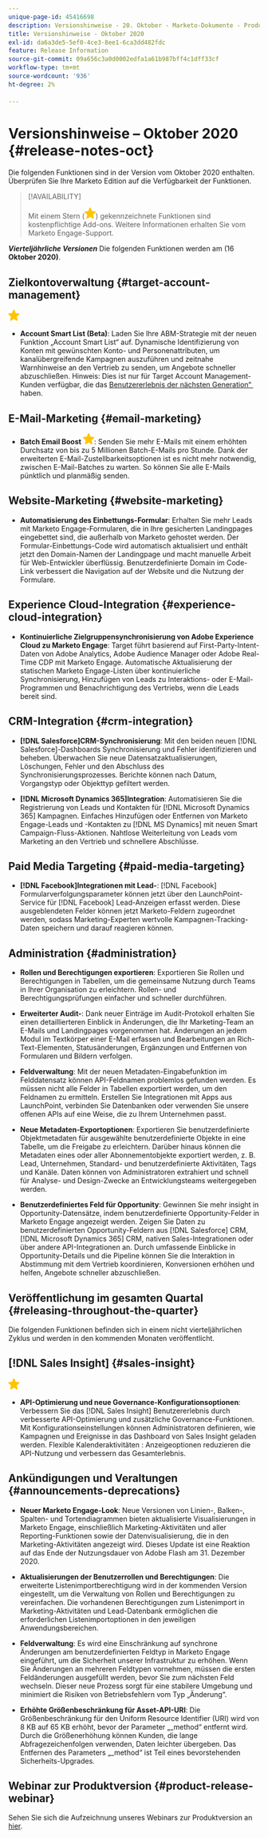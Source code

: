 ```yaml
---
unique-page-id: 45416698
description: Versionshinweise - 20. Oktober - Marketo-Dokumente - Produktdokumentation
title: Versionshinweise - Oktober 2020
exl-id: da6a3de5-5ef0-4ce3-8ee1-6ca3dd482fdc
feature: Release Information
source-git-commit: 09a656c3a0d0002edfa1a61b987bff4c1dff33cf
workflow-type: tm+mt
source-wordcount: '936'
ht-degree: 2%

---
```


# Versionshinweise – Oktober 2020 {#release-notes-oct}

Die folgenden Funktionen sind in der Version vom Oktober 2020 enthalten. Überprüfen Sie Ihre Marketo Edition auf die Verfügbarkeit der Funktionen.

>[!AVAILABILITY]
>
>Mit einem Stern (![](assets/yellow-star.png)) gekennzeichnete Funktionen sind kostenpflichtige Add-ons. Weitere Informationen erhalten Sie vom Marketo Engage-Support.

**_Vierteljährliche Versionen_** Die folgenden Funktionen werden am (16 **Oktober 2020)**.

## Zielkontoverwaltung {#target-account-management}

![(Stern)](assets/yellow-star.png)

* **Account Smart List (Beta)**: Laden Sie Ihre ABM-Strategie mit der neuen Funktion „Account Smart List“ auf. Dynamische Identifizierung von Konten mit gewünschten Konto- und Personenattributen, um kanalübergreifende Kampagnen auszuführen und zeitnahe Warnhinweise an den Vertrieb zu senden, um Angebote schneller abzuschließen. Hinweis: Dies ist nur für Target Account Management-Kunden verfügbar, die das [Benutzererlebnis der nächsten Generation“ &#x200B;](https://nation.marketo.com/t5/Employee-Blogs/The-Next-Generation-Marketo-Engage-Experience/ba-p/304205) haben.

## E-Mail-Marketing {#email-marketing}

* **Batch Email Boost** ![(star)](assets/yellow-star.png): Senden Sie mehr E-Mails mit einem erhöhten Durchsatz von bis zu 5 Millionen Batch-E-Mails pro Stunde. Dank der erweiterten E-Mail-Zustellbarkeitsoptionen ist es nicht mehr notwendig, zwischen E-Mail-Batches zu warten. So können Sie alle E-Mails pünktlich und planmäßig senden.

## Website-Marketing {#website-marketing}

* **Automatisierung des Einbettungs-Formular**: Erhalten Sie mehr Leads mit Marketo Engage-Formularen, die in Ihre gesicherten Landingpages eingebettet sind, die außerhalb von Marketo gehostet werden. Der Formular-Einbettungs-Code wird automatisch aktualisiert und enthält jetzt den Domain-Namen der Landingpage und macht manuelle Arbeit für Web-Entwickler überflüssig. Benutzerdefinierte Domain im Code-Link verbessert die Navigation auf der Website und die Nutzung der Formulare.

## Experience Cloud-Integration {#experience-cloud-integration}

* **Kontinuierliche Zielgruppensynchronisierung von Adobe Experience Cloud zu Marketo Engage**: Target führt basierend auf First-Party-Intent-Daten von Adobe Analytics, Adobe Audience Manager oder Adobe Real-Time CDP mit Marketo Engage. Automatische Aktualisierung der statischen Marketo Engage-Listen über kontinuierliche Synchronisierung, Hinzufügen von Leads zu Interaktions- oder E-Mail-Programmen und Benachrichtigung des Vertriebs, wenn die Leads bereit sind.

## CRM-Integration {#crm-integration}

* **[!DNL Salesforce]CRM-Synchronisierung**: Mit den beiden neuen [!DNL Salesforce]-Dashboards Synchronisierung und Fehler identifizieren und beheben. Überwachen Sie neue Datensatzaktualisierungen, Löschungen, Fehler und den Abschluss des Synchronisierungsprozesses. Berichte können nach Datum, Vorgangstyp oder Objekttyp gefiltert werden.

* **[!DNL Microsoft Dynamics 365]Integration**: Automatisieren Sie die Registrierung von Leads und Kontakten für [!DNL Microsoft Dynamics 365] Kampagnen. Einfaches Hinzufügen oder Entfernen von Marketo Engage-Leads und -Kontakten zu [!DNL MS Dynamics] mit neuen Smart Campaign-Fluss-Aktionen. Nahtlose Weiterleitung von Leads vom Marketing an den Vertrieb und schnellere Abschlüsse.

## Paid Media Targeting {#paid-media-targeting}

* **[!DNL Facebook]Integrationen mit Lead-**: [!DNL Facebook] Formularverfolgungsparameter können jetzt über den LaunchPoint-Service für [!DNL Facebook] Lead-Anzeigen erfasst werden. Diese ausgeblendeten Felder können jetzt Marketo-Feldern zugeordnet werden, sodass Marketing-Experten wertvolle Kampagnen-Tracking-Daten speichern und darauf reagieren können.

## Administration {#administration}

* **Rollen und Berechtigungen exportieren**: Exportieren Sie Rollen und Berechtigungen in Tabellen, um die gemeinsame Nutzung durch Teams in Ihrer Organisation zu erleichtern. Rollen- und Berechtigungsprüfungen einfacher und schneller durchführen.

* **Erweiterter Audit-**: Dank neuer Einträge im Audit-Protokoll erhalten Sie einen detaillierteren Einblick in Änderungen, die Ihr Marketing-Team an E-Mails und Landingpages vorgenommen hat. Änderungen an jedem Modul im Textkörper einer E-Mail erfassen und Bearbeitungen an Rich-Text-Elementen, Statusänderungen, Ergänzungen und Entfernen von Formularen und Bildern verfolgen.

* **Feldverwaltung**: Mit der neuen Metadaten-Eingabefunktion im Felddatensatz können API-Feldnamen problemlos gefunden werden. Es müssen nicht alle Felder in Tabellen exportiert werden, um den Feldnamen zu ermitteln. Erstellen Sie Integrationen mit Apps aus LaunchPoint, verbinden Sie Datenbanken oder verwenden Sie unsere offenen APIs auf eine Weise, die zu Ihrem Unternehmen passt.

* **Neue Metadaten-Exportoptionen**: Exportieren Sie benutzerdefinierte Objektmetadaten für ausgewählte benutzerdefinierte Objekte in eine Tabelle, um die Freigabe zu erleichtern. Darüber hinaus können die Metadaten eines oder aller Abonnementobjekte exportiert werden, z. B. Lead, Unternehmen, Standard- und benutzerdefinierte Aktivitäten, Tags und Kanäle. Daten können von Administratoren extrahiert und schnell für Analyse- und Design-Zwecke an Entwicklungsteams weitergegeben werden.

* **Benutzerdefiniertes Feld für Opportunity**: Gewinnen Sie mehr insight in Opportunity-Datensätze, indem benutzerdefinierte Opportunity-Felder in Marketo Engage angezeigt werden. Zeigen Sie Daten zu benutzerdefinierten Opportunity-Feldern aus [!DNL Salesforce] CRM, [!DNL Microsoft Dynamics 365] CRM, nativen Sales-Integrationen oder über andere API-Integrationen an. Durch umfassende Einblicke in Opportunity-Details und die Pipeline können Sie die Interaktion in Abstimmung mit dem Vertrieb koordinieren, Konversionen erhöhen und helfen, Angebote schneller abzuschließen.

## Veröffentlichung im gesamten Quartal {#releasing-throughout-the-quarter}

Die folgenden Funktionen befinden sich in einem nicht vierteljährlichen Zyklus und werden in den kommenden Monaten veröffentlicht.

## [!DNL Sales Insight] {#sales-insight}

![(Stern)](assets/yellow-star.png)

* **API-Optimierung und neue Governance-Konfigurationsoptionen**: Verbessern Sie das [!DNL Sales Insight] Benutzererlebnis durch verbesserte API-Optimierung und zusätzliche Governance-Funktionen. Mit Konfigurationseinstellungen können Administratoren definieren, wie Kampagnen und Ereignisse in das Dashboard von Sales Insight geladen werden. Flexible Kalenderaktivitäten : Anzeigeoptionen reduzieren die API-Nutzung und verbessern das Gesamterlebnis.

## Ankündigungen und Veraltungen {#announcements-deprecations}

* **Neuer Marketo Engage-Look**: Neue Versionen von Linien-, Balken-, Spalten- und Tortendiagrammen bieten aktualisierte Visualisierungen in Marketo Engage, einschließlich Marketing-Aktivitäten und aller Reporting-Funktionen sowie der Datenvisualisierung, die in den Marketing-Aktivitäten angezeigt wird. Dieses Update ist eine Reaktion auf das Ende der Nutzungsdauer von Adobe Flash am 31. Dezember 2020.

* **Aktualisierungen der Benutzerrollen und Berechtigungen**: Die erweiterte Listenimportberechtigung wird in der kommenden Version eingestellt, um die Verwaltung von Rollen und Berechtigungen zu vereinfachen. Die vorhandenen Berechtigungen zum Listenimport in Marketing-Aktivitäten und Lead-Datenbank ermöglichen die erforderlichen Listenimportoptionen in den jeweiligen Anwendungsbereichen.

* **Feldverwaltung**: Es wird eine Einschränkung auf synchrone Änderungen am benutzerdefinierten Feldtyp in Marketo Engage eingeführt, um die Sicherheit unserer Infrastruktur zu erhöhen. Wenn Sie Änderungen an mehreren Feldtypen vornehmen, müssen die ersten Feldänderungen ausgefüllt werden, bevor Sie zum nächsten Feld wechseln. Dieser neue Prozess sorgt für eine stabilere Umgebung und minimiert die Risiken von Betriebsfehlern vom Typ „Änderung“.

* **Erhöhte Größenbeschränkung für Asset-API-URI**: Die Größenbeschränkung für den Uniform Resource Identifier (URI) wird von 8 KB auf 65 KB erhöht, bevor der Parameter „_method“ entfernt wird. Durch die Größenerhöhung können Kunden, die lange Abfragezeichenfolgen verwenden, Daten leichter übergeben. Das Entfernen des Parameters „_method“ ist Teil eines bevorstehenden Sicherheits-Upgrades.

## Webinar zur Produktversion {#product-release-webinar}

Sehen Sie sich die Aufzeichnung unseres Webinars zur Produktversion an [hier](https://engage.marketo.com/Oct_20_Release_OnDemand.html).
